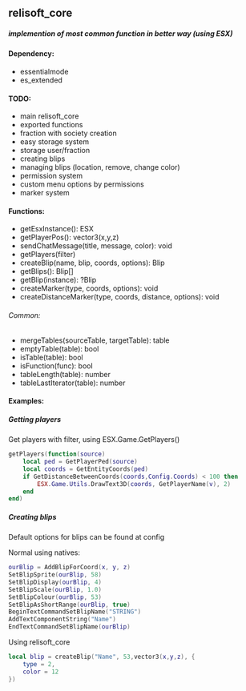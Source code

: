## relisoft_core
##### implemention of most common function in better way (using ESX)

#### Dependency:

- essentialmode
- es_extended

#### TODO:

- main relisoft_core
- exported functions
- fraction with society creation
- easy storage system
- storage user/fraction
- creating blips
- managing blips (location, remove, change color)
- permission system
- custom menu options by permissions
- marker system

#### Functions:

- getEsxInstance(): ESX
- getPlayerPos(): vector3(x,y,z)
- sendChatMessage(title, message, color): void
- getPlayers(filter)
- createBlip(name, blip, coords, options): Blip
- getBlips(): Blip[]
- getBlip(instance): ?Blip
- createMarker(type, coords, options): void
- createDistanceMarker(type, coords, distance, options): void

###### Common:

- mergeTables(sourceTable, targetTable): table
- emptyTable(table): bool
- isTable(table): bool
- isFunction(func): bool
- tableLength(table): number
- tableLastIterator(table): number

#### Examples:
##### Getting players
Get players with filter, using ESX.Game.GetPlayers()
```lua
getPlayers(function(source)
    local ped = GetPlayerPed(source)
    local coords = GetEntityCoords(ped)
    if GetDistanceBetweenCoords(coords,Config.Coords) < 100 then
        ESX.Game.Utils.DrawText3D(coords, GetPlayerName(v), 2)
    end
end)
```

##### Creating blips
Default options for blips can be found at config

Normal using natives:
```lua
ourBlip = AddBlipForCoord(x, y, z)
SetBlipSprite(ourBlip, 58)
SetBlipDisplay(ourBlip, 4)
SetBlipScale(ourBlip, 1.0)
SetBlipColour(ourBlip, 53)
SetBlipAsShortRange(ourBlip, true)
BeginTextCommandSetBlipName("STRING")
AddTextComponentString("Name")
EndTextCommandSetBlipName(ourBlip)
```
Using relisoft_core
```lua
local blip = createBlip("Name", 53,vector3(x,y,z), {
    type = 2,
    color = 12
})
```
